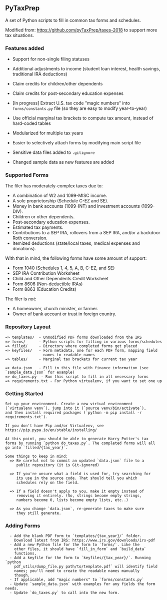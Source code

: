 ## PyTaxPrep

A set of Python scripts to fill in common tax forms and schedules.

Modified from: https://github.com/pyTaxPrep/taxes-2018 to support more tax situations.

### Features added

+ Support for non-single filing statuses
+ Additional adjustments to income (student loan interest, health savings, traditional IRA deductions)
+ Claim credits for children/other dependents
+ Claim credits for post-secondary education expenses
+ [In progress] Extract U.S. tax code "magic numbers" into `forms/constants.py` file (so they are easy to modify year-to-year)
+ Use official marginal tax brackets to compute tax amount, instead of hard-coded tables
+ Modularized for multiple tax years
+ Easier to selectively attach forms by modifying main script file
+ Sensitive data files added to `.gitignore`

+ Changed sample data as new features are added

### Supported Forms

The filer has moderately-complex taxes due to:
  - A combination of W2 and 1099-MISC income.
  - A sole proprietorship (Schedule C-EZ and SE). 
  - Money in bank accounts (1099-INT) and investment accounts (1099-DIV).
  - Children or other dependents.
  - Post-secondary education expenses.
  - Estimated tax payments.
  - Contributions to a SEP IRA, rollovers from a SEP IRA, and/or a backdoor Roth conversion.
  - Itemized deductions (state/local taxes, medical expenses and donations).

With that in mind, the following forms have some amount of support:
  - Form 1040 (Schedules 1, 4, 5, A, B, C-EZ, and SE)
  - SEP IRA Contribution Worksheet
  - Child and Other Dependents Credit Worksheet
  - Form 8606 (Non-deductible IRAs)
  - Form 8863 (Education Credits)

The filer is _not_:
  - A homeowner, church minister, or farmer.
  - Owner of bank account or trust in foreign country.

### Repository Layout

    => templates/  - Unmodified PDF forms downloaded from the IRS
    => forms/      - Python scripts for filling in various forms/schedules
    => filled/     - Directory where completed forms get placed
    => keyfiles/   - Form metadata, one for each PDF form, mapping field
                     names to readable names
    => tables/     - Marginal tax brackets for current tax year

    => data.json   - Fill in this file with finance information (see `sample_data.json` for example)
    => do_taxes.py  - Run this script to fill in all necessary forms
    => requirements.txt - For Python virtualenv, if you want to set one up


### Getting Started

    Set up your environment. Create a new virtual environment
    (`virtualenv venv`), jump into it (`source venv/bin/activate`),
    and then install required packages (`python -m pip install -r
    requirements.txt`).

    If you don't have Pip and/or Virtualenv, see
    https://pip.pypa.io/en/stable/installing/

    At this point, you should be able to generate Harry Potter's tax
    forms by running `python do_taxes.py`. The completed forms will all
    go into `filled/{tax_year}`.

    Some things to keep in mind:
      => Be careful not to commit an updated `data.json` file to a
         public repository (it is Git-ignored)

      => If you're unsure what a field is used for, try searching for
         its use in the source code. That should tell you which
         schedules rely on the field.

      => If a field doesn't apply to you, make it empty instead of
         removing it entirely. (So, strings become empty strings, 
         numbers become 0, lists become empty lists, etc..)

      => As you change `data.json`, re-generate taxes to make sure
         they still generate.


### Adding Forms

      - Add the blank PDF form to `templates/{tax_year}/` folder. 
        Download latest from IRS: https://www.irs.gov/downloads/irs-pdf
      - Add a new Python file for the form to `forms/`. Like the
        other files, it should have `fill_in_form` and `build_data`
        functions.
      - Add a keyfile for the form to `keyfiles/{tax_year}/`. Running `python
        pdf_utils/dump_file.py path/to/template.pdf` will identify field
        names; you'll need to create the readable names manually
        though.
      - If applicable, add "magic numbers" to `forms/constants.py`
      - Update `sample_data.json` with examples for any fields the form needs.
      - Update `do_taxes.py` to call into the new form.
